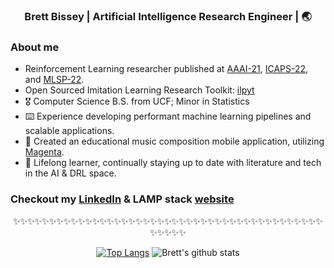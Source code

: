 <div align="center">
<h3> Brett Bissey | Artificial Intelligence Research Engineer | 🌏 </h3>
</div>

### About me 

- Reinforcement Learning researcher published at [AAAI-21](https://ojs.aaai.org/index.php/AAAI/article/view/17427), [ICAPS-22](https://ojs.aaai.org/index.php/ICAPS/article/view/19854/19613), and [MLSP-22](https://ieeexplore.ieee.org/document/9943376). 
- Open Sourced Imitation Learning Research Toolkit: [ilpyt](https://github.com/mitre/ilpyt)
- 🎖  Computer Science B.S. from UCF; Minor in Statistics
- ⌨️   Experience developing performant machine learning pipelines and scalable applications.
- 🎼  Created an educational music composition mobile application, utilizing [Magenta](https://magenta.tensorflow.org/).
- 🌱  Lifelong learner, continually staying up to date with literature and tech in the AI & DRL space. 

### Checkout my [LinkedIn](https://www.linkedin.com/in/bbissey) & LAMP stack [website](http://bbissey.com)

<div align="center">

✨✨✨✨✨✨✨✨✨✨✨✨✨✨✨✨✨✨✨✨✨✨✨✨✨✨✨✨✨✨✨✨✨✨✨✨✨✨✨✨✨✨✨✨✨✨✨✨

[![Top Langs](https://github-readme-stats.vercel.app/api/top-langs/?username=bb912&layout=compact)](https://github.com/anuraghazra/github-readme-stats)
![Brett's github stats](https://github-readme-stats.vercel.app/api/?username=bb912&show_icons=true&title_color=1F75C8&icon_color=2AA410&text_color=043667&bg_color=ffffff) 


</div>

